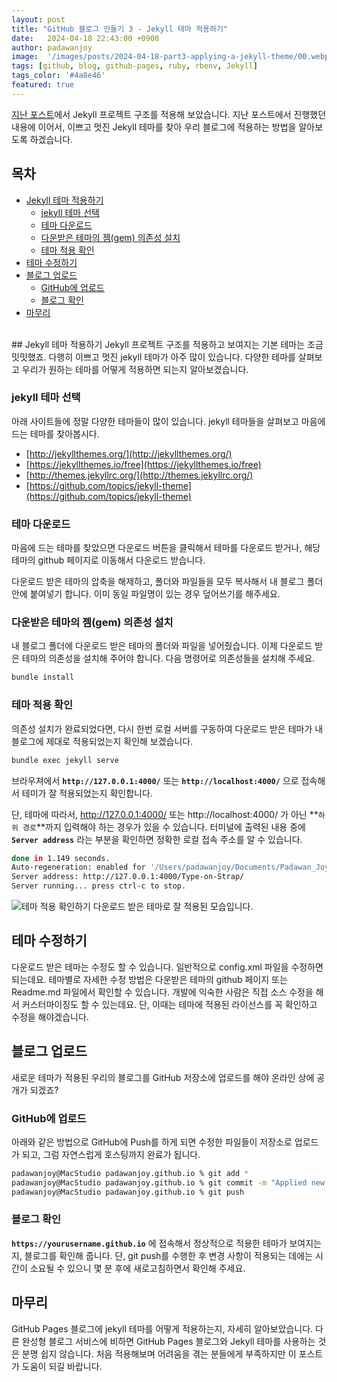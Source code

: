 ```yaml
---
layout: post
title: "GitHub 블로그 만들기 3 - Jekyll 테마 적용하기"
date:   2024-04-18 22:43:00 +0900
author: padawanjoy
image:  '/images/posts/2024-04-18-part3-applying-a-jekyll-theme/00.webp'
tags: [github, blog, github-pages, ruby, rbenv, Jekyll]
tags_color: '#4a8e46'
featured: true
---
```

[지난 포스트](https://padawanjoy.com/blog/part2-create-a-jekyll-project-structure)에서 Jekyll 프로젝트 구조를 적용해 보았습니다. 지난 포스트에서 진행했던 내용에 이어서, 이쁘고 멋진 Jekyll 테마를 찾아 우리 블로그에 적용하는 방법을 알아보도록 하겠습니다.

## 목차
- [Jekyll 테마 적용하기](#jekyll-테마-적용하기)
    - [jekyll 테마 선택](#jekyll-테마-선택)
    - [테마 다운로드](#테마-다운로드)
    - [다운받은 테마의 젬(gem) 의존성 설치](#다운받은-테마의-젬gem-의존성-설치)
    - [테마 적용 확인](#테마-적용-확인)
- [테마 수정하기](#테마-수정하기)
- [블로그 업로드](#블로그-업로드)
    - [GitHub에 업로드](#github에-업로드)
    - [블로그 확인](#블로그-확인)
- [마무리](#마무리)

<br>
## Jekyll 테마 적용하기 
Jekyll 프로젝트 구조를 적용하고 보여지는 기본 테마는 조금 밋밋했죠. 다행히 이쁘고 멋진 jekyll 테마가 아주 많이 있습니다. 다양한 테마를 살펴보고 우리가 원하는 테마를 어떻게 적용하면 되는지 알아보겠습니다. 

### jekyll 테마 선택
아래 사이트들에 정말 다양한 테마들이 많이 있습니다. jekyll 테마들을 살펴보고 마음에 드는 테마를 찾아봅시다.
- [http://jekyllthemes.org/](http://jekyllthemes.org/)
- [https://jekyllthemes.io/free](https://jekyllthemes.io/free)
- [http://themes.jekyllrc.org/](http://themes.jekyllrc.org/)
- [https://github.com/topics/jekyll-theme](https://github.com/topics/jekyll-theme)

### 테마 다운로드
마음에 드는 테마를 찾았으면 다운로드 버튼을 클릭해서 테마를 다운로드 받거나, 해당 테마의 github 페이지로 이동해서 다운로드 받습니다.

다운로드 받은 테마의 압축을 해제하고, 폴더와 파일들을 모두 복사해서 내 블로그 폴더 안에 붙여넣기 합니다. 이미 동일 파일명이 있는 경우 덮어쓰기를 해주세요.

### 다운받은 테마의 젬(gem) 의존성 설치
내 블로그 폴더에 다운로드 받은 테마의 폴더와 파일을 넣어줬습니다. 이제 다운로드 받은 테마의 의존성을 설치해 주어야 합니다. 다음 명령어로 의존성들을 설치해 주세요.
```sh
bundle install
```

### 테마 적용 확인
의존성 설치가 완료되었다면, 다시 한번 로컬 서버를 구동하여 다운로드 받은 테마가 내 블로그에 제대로 적용되었는지 확인해 보겠습니다. 
```sh
bundle exec jekyll serve
```
브라우져에서 **`http://127.0.0.1:4000/`** 또는 **`http://localhost:4000/`** 으로 접속해서 테미가 잘 적용되었는지 확인합니다. 

단, 테마에 따라서, http://127.0.0.1:4000/ 또는 http://localhost:4000/ 가 아닌 **`하위 경로`**까지 입력해야 하는 경우가 있을 수 있습니다. 터미널에 출력된 내용 중에 **`Server address`** 라는 부분을 확인하면 정확한 로컬 접속 주소를 알 수 있습니다. 
```sh
done in 1.149 seconds.
Auto-regeneration: enabled for '/Users/padawanjoy/Documents/Padawan_Joy/padawanjoy.github.io'
Server address: http://127.0.0.1:4000/Type-on-Strap/
Server running... press ctrl-c to stop.
```

![테마 적용 확인하기]({{site.baseurl}}/images/posts/2024-04-18-part3-applying-a-jekyll-theme/01.webp)
다운로드 받은 테마로 잘 적용된 모습입니다.

## 테마 수정하기
다운로드 받은 테마는 수정도 할 수 있습니다. 일반적으로 config.xml 파일을 수정하면 되는데요. 테마별로 자세한 수정 방법은 다운받은 테마의 github 페이지 또는 Readme.md 파일에서 확인할 수 있습니다. 개발에 익숙한 사람은 직접 소스 수정을 해서 커스터마이징도 할 수 있는데요. 단, 이때는 테마에 적용된 라이선스를 꼭 확인하고 수정을 해야겠습니다. 

## 블로그 업로드
새로운 테마가 적용된 우리의 블로그를 GitHub 저장소에 업로드를 해야 온라인 상에 공개가 되겠죠?

### GitHub에 업로드
아래와 같은 방법으로 GitHub에 Push를 하게 되면 수정한 파일들이 저장소로 업로드가 되고, 그럼 자연스럽게 호스팅까지 완료가 됩니다. 
```sh
padawanjoy@MacStudio padawanjoy.github.io % git add *
padawanjoy@MacStudio padawanjoy.github.io % git commit -m "Applied new theme"
padawanjoy@MacStudio padawanjoy.github.io % git push
```

### 블로그 확인
**`https://yourusername.github.io`** 에 접속해서 정상적으로 적용한 테마가 보여지는지, 블로그를 확인해 줍니다. 단, git push를 수행한 후 변경 사항이 적용되는 데에는 시간이 소요될 수 있으니 몇 분 후에 새로고침하면서 확인해 주세요.

## 마무리
GitHub Pages 블로그에 jekyll 테마를 어떻게 적용하는지, 자세히 알아보았습니다. 다른 완성형 블로그 서비스에 비하면 GitHub Pages 블로그와 Jekyll 테마를 사용하는 것은 분명 쉽지 않습니다. 처음 적용해보며 어려움을 겪는 분들에게 부족하지만 이 포스트가 도움이 되길 바랍니다.